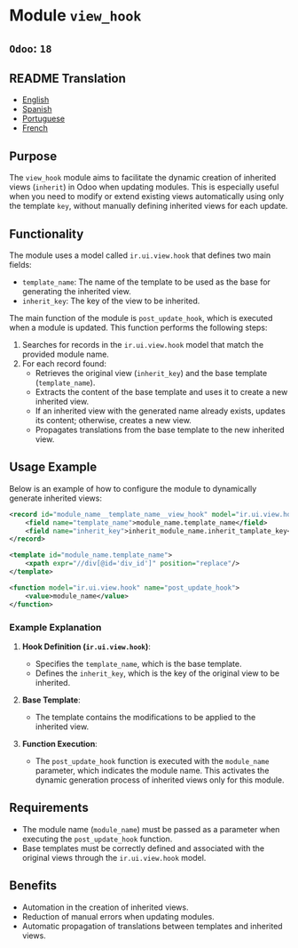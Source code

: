 # Module `view_hook`
## `Odoo`: `18`

## README Translation
- [English](README.md)
- [Spanish](README.es.md)
- [Portuguese](README.pt.md)
- [French](README.fr.md)

## Purpose

The `view_hook` module aims to facilitate the dynamic creation of inherited views (`inherit`) in Odoo when updating modules. This is especially useful when you need to modify or extend existing views automatically using only the template `key`, without manually defining inherited views for each update.

## Functionality

The module uses a model called `ir.ui.view.hook` that defines two main fields:

- `template_name`: The name of the template to be used as the base for generating the inherited view.
- `inherit_key`: The key of the view to be inherited.

The main function of the module is `post_update_hook`, which is executed when a module is updated. This function performs the following steps:

1. Searches for records in the `ir.ui.view.hook` model that match the provided module name.
2. For each record found:
   - Retrieves the original view (`inherit_key`) and the base template (`template_name`).
   - Extracts the content of the base template and uses it to create a new inherited view.
   - If an inherited view with the generated name already exists, updates its content; otherwise, creates a new view.
   - Propagates translations from the base template to the new inherited view.

## Usage Example

Below is an example of how to configure the module to dynamically generate inherited views:

```xml
<record id="module_name__template_name__view_hook" model="ir.ui.view.hook">
    <field name="template_name">module_name.template_name</field>
    <field name="inherit_key">inherit_module_name.inherit_tamplate_key</field>
</record>

<template id="module_name.template_name">
    <xpath expr="//div[@id='div_id']" position="replace"/>
</template>

<function model="ir.ui.view.hook" name="post_update_hook">
    <value>module_name</value>
</function>
```

### Example Explanation

1. **Hook Definition (`ir.ui.view.hook`)**:
   - Specifies the `template_name`, which is the base template.
   - Defines the `inherit_key`, which is the key of the original view to be inherited.

2. **Base Template**:
   - The template contains the modifications to be applied to the inherited view.

3. **Function Execution**:
   - The `post_update_hook` function is executed with the `module_name` parameter, which indicates the module name. This activates the dynamic generation process of inherited views only for this module.

## Requirements

- The module name (`module_name`) must be passed as a parameter when executing the `post_update_hook` function.
- Base templates must be correctly defined and associated with the original views through the `ir.ui.view.hook` model.

## Benefits

- Automation in the creation of inherited views.
- Reduction of manual errors when updating modules.
- Automatic propagation of translations between templates and inherited views.

